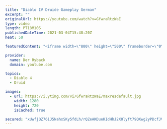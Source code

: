 ```yaml
---
title: "Diablo IV Druide Gameplay German"
excerpt: ""
originalUrl: https://youtube.com/watch?v=GfwraRtzWaE
type: video
length: PT18M10S
publishedDateTime: 2021-03-04T15:48:20Z
heat: 50

featuredContent: "<iframe width=\"800\" height=\"500\" frameborder=\"0\" src=\"https://www.youtube.com/embed/GfwraRtzWaE\" allow=\"accelerometer; autoplay; encrypted-media; gyroscope; picture-in-picture\" allowfullscreen></iframe>"

provider:
  name: Der Ryback
  domain: youtube.com

topics:
  - Diablo 4
  - Druid

images:
  - url: https://i.ytimg.com/vi/GfwraRtzWaE/maxresdefault.jpg
    width: 1280
    height: 720
    isCached: true

secured: "xUwfjQZ76iJ5NahxSKy5fdLh/rQZeAKDueKIdHhJ2X0lyft79QXwg2yPDcfJVp6czQhpG4dgH5J9IPa/RUbKMrXWyh3gYwA9G1kJv2CHnSyVDpsXZ829KcUm3H9n6r3Hd5dOqHuwdw+sTt3Uz54p8o02T3ycC2hsxEiSZr8VaF3BmoUO4A+PPwOONJ5nS0UFA3m5Y6dsDpfe4uN6UjK306x51rrhTu7LLdBWHTXuzJ4iJR9tP5iRUO+9cukJs7ejCLQvobpQ9ATg7JuLXKMS7Cn7+GUxtXEOp6ToOueUZAjBoTcpmcDM4oVNy9N8l+++UAZ/cAxu1qkA8XxKMdDZNqsbYpa/0OUgtP0K2PeJhaapUINBhJa/gYn34qgdXgMmT1v9vw8+3TXdkxw1GzSy1vj7gt64IrVCttbP4Mjhu+E=;VxnihcnhZKyBry+6kH7m1A=="
---
```


